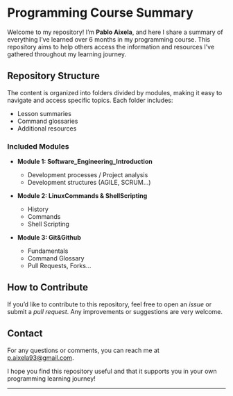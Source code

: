 # Programming Course Summary

Welcome to my repository! I’m **Pablo Aixela**, and here I share a summary of everything I’ve learned over 6 months in my programming course. This repository aims to help others access the information and resources I’ve gathered throughout my learning journey.

## Repository Structure

The content is organized into folders divided by modules, making it easy to navigate and access specific topics. Each folder includes:

- Lesson summaries
- Command glossaries
- Additional resources

### Included Modules

- **Module 1: Software_Engineering_Introduction**
    - Development processes / Project analysis
    - Development structures (AGILE, SCRUM...)

- **Module 2: LinuxCommands & ShellScripting**
    - History
    - Commands
    - Shell Scripting
  
- **Module 3: Git&Github**
  - Fundamentals
  - Command Glossary
  - Pull Requests, Forks...
  

## How to Contribute

If you’d like to contribute to this repository, feel free to open an *issue* or submit a *pull request*. Any improvements or suggestions are very welcome.

## Contact

For any questions or comments, you can reach me at p.aixela93@gmail.com.

I hope you find this repository useful and that it supports you in your own programming learning journey!

---

